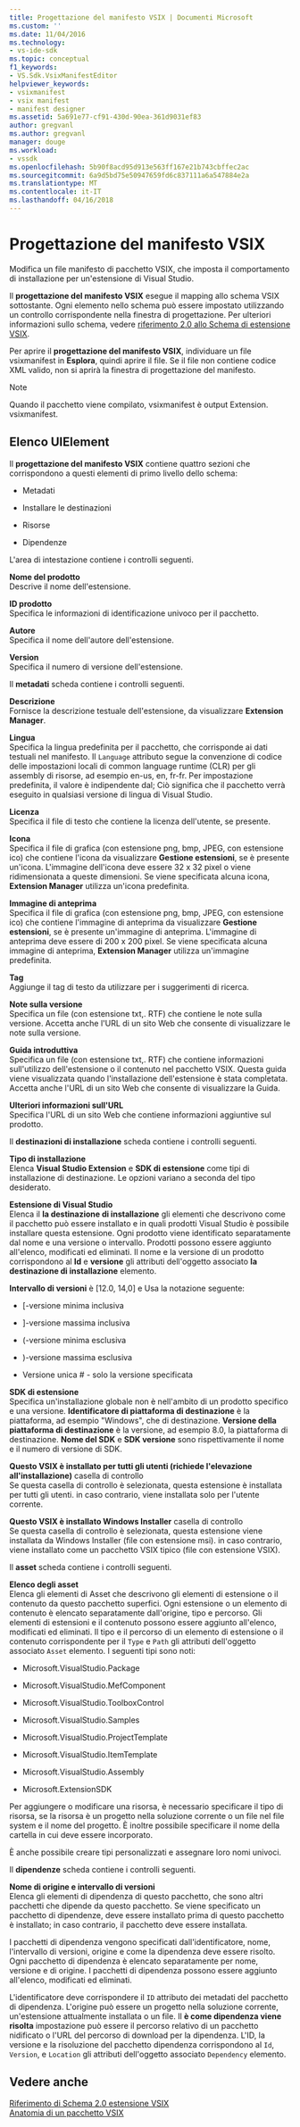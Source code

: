 ```yaml
---
title: Progettazione del manifesto VSIX | Documenti Microsoft
ms.custom: ''
ms.date: 11/04/2016
ms.technology:
- vs-ide-sdk
ms.topic: conceptual
f1_keywords:
- VS.Sdk.VsixManifestEditor
helpviewer_keywords:
- vsixmanifest
- vsix manifest
- manifest designer
ms.assetid: 5a691e77-cf91-430d-90ea-361d9031ef83
author: gregvanl
ms.author: gregvanl
manager: douge
ms.workload:
- vssdk
ms.openlocfilehash: 5b90f8acd95d913e563ff167e21b743cbffec2ac
ms.sourcegitcommit: 6a9d5bd75e50947659fd6c837111a6a547884e2a
ms.translationtype: MT
ms.contentlocale: it-IT
ms.lasthandoff: 04/16/2018
---
```

# <a name="vsix-manifest-designer"></a>Progettazione del manifesto VSIX
Modifica un file manifesto di pacchetto VSIX, che imposta il comportamento di installazione per un'estensione di Visual Studio.  
  
 Il **progettazione del manifesto VSIX** esegue il mapping allo schema VSIX sottostante. Ogni elemento nello schema può essere impostato utilizzando un controllo corrispondente nella finestra di progettazione. Per ulteriori informazioni sullo schema, vedere [riferimento 2.0 allo Schema di estensione VSIX](../extensibility/vsix-extension-schema-2-0-reference.md).  
  
 Per aprire il **progettazione del manifesto VSIX**, individuare un file vsixmanifest in **Esplora**, quindi aprire il file. Se il file non contiene codice XML valido, non si aprirà la finestra di progettazione del manifesto.  
  
> [!NOTE]
>  Quando il pacchetto viene compilato, vsixmanifest è output Extension. vsixmanifest.  
  
## <a name="uielement-list"></a>Elenco UIElement  
 Il **progettazione del manifesto VSIX** contiene quattro sezioni che corrispondono a questi elementi di primo livello dello schema:  
  
-   Metadati  
  
-   Installare le destinazioni  
  
-   Risorse  
  
-   Dipendenze  
  
 L'area di intestazione contiene i controlli seguenti.  
  
 **Nome del prodotto**  
 Descrive il nome dell'estensione.  
  
 **ID prodotto**  
 Specifica le informazioni di identificazione univoco per il pacchetto.  
  
 **Autore**  
 Specifica il nome dell'autore dell'estensione.  
  
 **Version**  
 Specifica il numero di versione dell'estensione.  
  
 Il **metadati** scheda contiene i controlli seguenti.  
  
 **Descrizione**  
 Fornisce la descrizione testuale dell'estensione, da visualizzare **Extension Manager**.  
  
 **Lingua**  
 Specifica la lingua predefinita per il pacchetto, che corrisponde ai dati testuali nel manifesto. Il `Language` attributo segue la convenzione di codice delle impostazioni locali di common language runtime (CLR) per gli assembly di risorse, ad esempio en-us, en, fr-fr. Per impostazione predefinita, il valore è indipendente dal; Ciò significa che il pacchetto verrà eseguito in qualsiasi versione di lingua di Visual Studio.  
  
 **Licenza**  
 Specifica il file di testo che contiene la licenza dell'utente, se presente.  
  
 **Icona**  
 Specifica il file di grafica (con estensione png, bmp, JPEG, con estensione ico) che contiene l'icona da visualizzare **Gestione estensioni**, se è presente un'icona. L'immagine dell'icona deve essere 32 x 32 pixel o viene ridimensionata a queste dimensioni. Se viene specificata alcuna icona, **Extension Manager** utilizza un'icona predefinita.  
  
 **Immagine di anteprima**  
 Specifica il file di grafica (con estensione png, bmp, JPEG, con estensione ico) che contiene l'immagine di anteprima da visualizzare **Gestione estensioni**, se è presente un'immagine di anteprima. L'immagine di anteprima deve essere di 200 x 200 pixel. Se viene specificata alcuna immagine di anteprima, **Extension Manager** utilizza un'immagine predefinita.  
  
 **Tag**  
 Aggiunge il tag di testo da utilizzare per i suggerimenti di ricerca.  
  
 **Note sulla versione**  
 Specifica un file (con estensione txt,. RTF) che contiene le note sulla versione. Accetta anche l'URL di un sito Web che consente di visualizzare le note sulla versione.  
  
 **Guida introduttiva**  
 Specifica un file (con estensione txt,. RTF) che contiene informazioni sull'utilizzo dell'estensione o il contenuto nel pacchetto VSIX. Questa guida viene visualizzata quando l'installazione dell'estensione è stata completata. Accetta anche l'URL di un sito Web che consente di visualizzare la Guida.  
  
 **Ulteriori informazioni sull'URL**  
 Specifica l'URL di un sito Web che contiene informazioni aggiuntive sul prodotto.  
  
 Il **destinazioni di installazione** scheda contiene i controlli seguenti.  
  
 **Tipo di installazione**  
 Elenca **Visual Studio Extension** e **SDK di estensione** come tipi di installazione di destinazione. Le opzioni variano a seconda del tipo desiderato.  
  
 **Estensione di Visual Studio**  
 Elenca il **la destinazione di installazione** gli elementi che descrivono come il pacchetto può essere installato e in quali prodotti Visual Studio è possibile installare questa estensione. Ogni prodotto viene identificato separatamente dal nome e una versione o intervallo.  Prodotti possono essere aggiunto all'elenco, modificati ed eliminati. Il nome e la versione di un prodotto corrispondono al **Id** e **versione** gli attributi dell'oggetto associato **la destinazione di installazione** elemento.  
  
 **Intervallo di versioni** è [12.0, 14,0] e Usa la notazione seguente:  
  
-   [-versione minima inclusiva  
  
-   ]-versione massima inclusiva  
  
-   (-versione minima esclusiva  
  
-   )-versione massima esclusiva  
  
-   Versione unica # - solo la versione specificata  
  
 **SDK di estensione**  
 Specifica un'installazione globale non è nell'ambito di un prodotto specifico e una versione. **Identificatore di piattaforma di destinazione** è la piattaforma, ad esempio "Windows", che di destinazione. **Versione della piattaforma di destinazione** è la versione, ad esempio 8.0, la piattaforma di destinazione. **Nome del SDK** e **SDK versione** sono rispettivamente il nome e il numero di versione di SDK.  
  
 **Questo VSIX è installato per tutti gli utenti (richiede l'elevazione all'installazione)** casella di controllo  
 Se questa casella di controllo è selezionata, questa estensione è installata per tutti gli utenti. in caso contrario, viene installata solo per l'utente corrente.  
  
 **Questo VSIX è installato Windows Installer** casella di controllo  
 Se questa casella di controllo è selezionata, questa estensione viene installata da Windows Installer (file con estensione msi). in caso contrario, viene installato come un pacchetto VSIX tipico (file con estensione VSIX).  
  
 Il **asset** scheda contiene i controlli seguenti.  
  
 **Elenco degli asset**  
 Elenca gli elementi di Asset che descrivono gli elementi di estensione o il contenuto da questo pacchetto superfici. Ogni estensione o un elemento di contenuto è elencato separatamente dall'origine, tipo e percorso. Gli elementi di estensioni e il contenuto possono essere aggiunto all'elenco, modificati ed eliminati. Il tipo e il percorso di un elemento di estensione o il contenuto corrispondente per il `Type` e `Path` gli attributi dell'oggetto associato `Asset` elemento. I seguenti tipi sono noti:  
  
-   Microsoft.VisualStudio.Package  
  
-   Microsoft.VisualStudio.MefComponent  
  
-   Microsoft.VisualStudio.ToolboxControl  
  
-   Microsoft.VisualStudio.Samples  
  
-   Microsoft.VisualStudio.ProjectTemplate  
  
-   Microsoft.VisualStudio.ItemTemplate  
  
-   Microsoft.VisualStudio.Assembly  
  
-   Microsoft.ExtensionSDK  
  
 Per aggiungere o modificare una risorsa, è necessario specificare il tipo di risorsa, se la risorsa è un progetto nella soluzione corrente o un file nel file system e il nome del progetto. È inoltre possibile specificare il nome della cartella in cui deve essere incorporato.  
  
 È anche possibile creare tipi personalizzati e assegnare loro nomi univoci.  
  
 Il **dipendenze** scheda contiene i controlli seguenti.  
  
 **Nome di origine e intervallo di versioni**  
 Elenca gli elementi di dipendenza di questo pacchetto, che sono altri pacchetti che dipende da questo pacchetto. Se viene specificato un pacchetto di dipendenze, deve essere installato prima di questo pacchetto è installato; in caso contrario, il pacchetto deve essere installata.  
  
 I pacchetti di dipendenza vengono specificati dall'identificatore, nome, l'intervallo di versioni, origine e come la dipendenza deve essere risolto. Ogni pacchetto di dipendenza è elencato separatamente per nome, versione e di origine. I pacchetti di dipendenza possono essere aggiunto all'elenco, modificati ed eliminati.  
  
 L'identificatore deve corrispondere il `ID` attributo dei metadati del pacchetto di dipendenza. L'origine può essere un progetto nella soluzione corrente, un'estensione attualmente installata o un file. Il **è come dipendenza viene risolta** impostazione può essere il percorso relativo di un pacchetto nidificato o l'URL del percorso di download per la dipendenza. L'ID, la versione e la risoluzione del pacchetto dipendenza corrispondono al `Id`, `Version`, e `Location` gli attributi dell'oggetto associato `Dependency` elemento.  
  
## <a name="see-also"></a>Vedere anche  
 [Riferimento di Schema 2.0 estensione VSIX](../extensibility/vsix-extension-schema-2-0-reference.md)   
 [Anatomia di un pacchetto VSIX](../extensibility/anatomy-of-a-vsix-package.md)